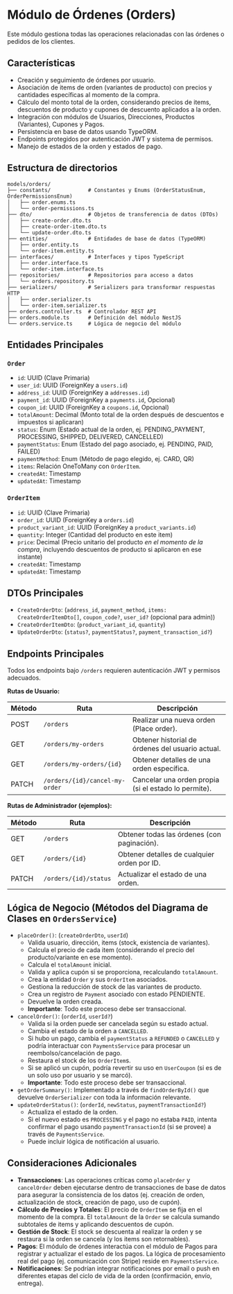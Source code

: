 # Módulo de Órdenes (Orders)

Este módulo gestiona todas las operaciones relacionadas con las órdenes o pedidos de los clientes.

## Características

- Creación y seguimiento de órdenes por usuario.
- Asociación de items de orden (variantes de producto) con precios y cantidades específicas al momento de la compra.
- Cálculo del monto total de la orden, considerando precios de items, descuentos de producto y cupones de descuento aplicados a la orden.
- Integración con módulos de Usuarios, Direcciones, Productos (Variantes), Cupones y Pagos.
- Persistencia en base de datos usando TypeORM.
- Endpoints protegidos por autenticación JWT y sistema de permisos.
- Manejo de estados de la orden y estados de pago.

## Estructura de directorios

```
models/orders/
├── constants/            # Constantes y Enums (OrderStatusEnum, OrderPermissionsEnum)
│   ├── order.enums.ts
│   └── order-permissions.ts
├── dto/                  # Objetos de transferencia de datos (DTOs)
│   ├── create-order.dto.ts
│   ├── create-order-item.dto.ts
│   └── update-order.dto.ts
├── entities/             # Entidades de base de datos (TypeORM)
│   ├── order.entity.ts
│   └── order-item.entity.ts
├── interfaces/           # Interfaces y tipos TypeScript
│   ├── order.interface.ts
│   └── order-item.interface.ts
├── repositories/         # Repositorios para acceso a datos
│   └── orders.repository.ts
├── serializers/          # Serializers para transformar respuestas HTTP
│   ├── order.serializer.ts
│   └── order-item.serializer.ts
├── orders.controller.ts  # Controlador REST API
├── orders.module.ts      # Definición del módulo NestJS
└── orders.service.ts     # Lógica de negocio del módulo
```

## Entidades Principales

### `Order`

- `id`: UUID (Clave Primaria)
- `user_id`: UUID (ForeignKey a `users.id`)
- `address_id`: UUID (ForeignKey a `addresses.id`)
- `payment_id`: UUID (ForeignKey a `payments.id`, Opcional)
- `coupon_id`: UUID (ForeignKey a `coupons.id`, Opcional)
- `totalAmount`: Decimal (Monto total de la orden después de descuentos e impuestos si aplicaran)
- `status`: Enum (Estado actual de la orden, ej. PENDING_PAYMENT, PROCESSING, SHIPPED, DELIVERED, CANCELLED)
- `paymentStatus`: Enum (Estado del pago asociado, ej. PENDING, PAID, FAILED)
- `paymentMethod`: Enum (Método de pago elegido, ej. CARD, QR)
- `items`: Relación OneToMany con `OrderItem`.
- `createdAt`: Timestamp
- `updatedAt`: Timestamp

### `OrderItem`

- `id`: UUID (Clave Primaria)
- `order_id`: UUID (ForeignKey a `orders.id`)
- `product_variant_id`: UUID (ForeignKey a `product_variants.id`)
- `quantity`: Integer (Cantidad del producto en este item)
- `price`: Decimal (Precio unitario del producto *en el momento de la compra*, incluyendo descuentos de producto si aplicaron en ese instante)
- `createdAt`: Timestamp
- `updatedAt`: Timestamp

## DTOs Principales

- `CreateOrderDto`: (`address_id`, `payment_method`, `items: CreateOrderItemDto[]`, `coupon_code?`, `user_id?` (opcional para admin))
- `CreateOrderItemDto`: (`product_variant_id`, `quantity`)
- `UpdateOrderDto`: (`status?`, `paymentStatus?`, `payment_transaction_id?`)

## Endpoints Principales

Todos los endpoints bajo `/orders` requieren autenticación JWT y permisos adecuados.

**Rutas de Usuario:**

| Método | Ruta                       | Descripción                                      |
|--------|----------------------------|--------------------------------------------------|
| POST   | `/orders`                  | Realizar una nueva orden (Place order).          |
| GET    | `/orders/my-orders`        | Obtener historial de órdenes del usuario actual. |
| GET    | `/orders/my-orders/{id}`   | Obtener detalles de una orden específica.        |
| PATCH  | `/orders/{id}/cancel-my-order` | Cancelar una orden propia (si el estado lo permite).|

**Rutas de Administrador (ejemplos):**

| Método | Ruta                  | Descripción                                      |
|--------|-----------------------|--------------------------------------------------|
| GET    | `/orders`             | Obtener todas las órdenes (con paginación).      |
| GET    | `/orders/{id}`        | Obtener detalles de cualquier orden por ID.      |
| PATCH  | `/orders/{id}/status` | Actualizar el estado de una orden.               |

## Lógica de Negocio (Métodos del Diagrama de Clases en `OrdersService`)

- `placeOrder()`: (`createOrderDto`, `userId`)
  - Valida usuario, dirección, items (stock, existencia de variantes).
  - Calcula el precio de cada item (considerando el precio del producto/variante en ese momento).
  - Calcula el `totalAmount` inicial.
  - Valida y aplica cupón si se proporciona, recalculando `totalAmount`.
  - Crea la entidad `Order` y sus `OrderItem` asociados.
  - Gestiona la reducción de stock de las variantes de producto.
  - Crea un registro de `Payment` asociado con estado PENDIENTE.
  - Devuelve la orden creada.
  - **Importante**: Todo este proceso debe ser transaccional.
- `cancelOrder()`: (`orderId`, `userId?`)
  - Valida si la orden puede ser cancelada según su estado actual.
  - Cambia el estado de la orden a `CANCELLED`.
  - Si hubo un pago, cambia el `paymentStatus` a `REFUNDED` o `CANCELLED` y podría interactuar con `PaymentsService` para procesar un reembolso/cancelación de pago.
  - Restaura el stock de los `OrderItem`s.
  - Si se aplicó un cupón, podría revertir su uso en `UserCoupon` (si es de un solo uso por usuario y se marcó).
  - **Importante**: Todo este proceso debe ser transaccional.
- `getOrderSummary()`: Implementado a través de `findOrderById()` que devuelve `OrderSerializer` con toda la información relevante.
- `updateOrderStatus()`: (`orderId`, `newStatus`, `paymentTransactionId?`)
  - Actualiza el estado de la orden.
  - Si el nuevo estado es `PROCESSING` y el pago no estaba `PAID`, intenta confirmar el pago usando `paymentTransactionId` (si se provee) a través de `PaymentsService`.
  - Puede incluir lógica de notificación al usuario.

## Consideraciones Adicionales

- **Transacciones**: Las operaciones críticas como `placeOrder` y `cancelOrder` deben ejecutarse dentro de transacciones de base de datos para asegurar la consistencia de los datos (ej. creación de orden, actualización de stock, creación de pago, uso de cupón).
- **Cálculo de Precios y Totales**: El precio de `OrderItem` se fija en el momento de la compra. El `totalAmount` de la `Order` se calcula sumando subtotales de items y aplicando descuentos de cupón.
- **Gestión de Stock**: El stock se descuenta al realizar la orden y se restaura si la orden se cancela (y los items son retornables).
- **Pagos**: El módulo de órdenes interactúa con el módulo de Pagos para registrar y actualizar el estado de los pagos. La lógica de procesamiento real del pago (ej. comunicación con Stripe) reside en `PaymentsService`.
- **Notificaciones**: Se podrían integrar notificaciones por email o push en diferentes etapas del ciclo de vida de la orden (confirmación, envío, entrega). 